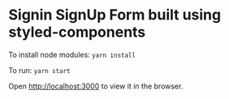 # Signin SignUp Form built using styled-components

To install node modules: `yarn install`

To run: `yarn start`

Open [http://localhost:3000](http://localhost:3000) to view it in the browser.
